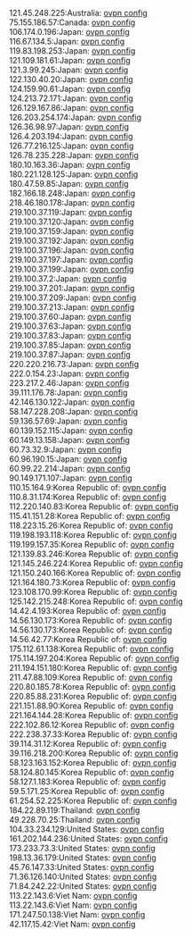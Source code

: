 121.45.248.225:Australia: [ovpn config](vpn/121_45_248_225.ovpn)  
75.155.186.57:Canada: [ovpn config](vpn/75_155_186_57.ovpn)  
106.174.0.196:Japan: [ovpn config](vpn/106_174_0_196.ovpn)  
116.67.134.5:Japan: [ovpn config](vpn/116_67_134_5.ovpn)  
119.83.198.253:Japan: [ovpn config](vpn/119_83_198_253.ovpn)  
121.109.181.61:Japan: [ovpn config](vpn/121_109_181_61.ovpn)  
121.3.99.245:Japan: [ovpn config](vpn/121_3_99_245.ovpn)  
122.130.40.20:Japan: [ovpn config](vpn/122_130_40_20.ovpn)  
124.159.90.61:Japan: [ovpn config](vpn/124_159_90_61.ovpn)  
124.213.72.171:Japan: [ovpn config](vpn/124_213_72_171.ovpn)  
126.129.167.86:Japan: [ovpn config](vpn/126_129_167_86.ovpn)  
126.203.254.174:Japan: [ovpn config](vpn/126_203_254_174.ovpn)  
126.36.98.97:Japan: [ovpn config](vpn/126_36_98_97.ovpn)  
126.4.203.194:Japan: [ovpn config](vpn/126_4_203_194.ovpn)  
126.77.216.125:Japan: [ovpn config](vpn/126_77_216_125.ovpn)  
126.78.235.228:Japan: [ovpn config](vpn/126_78_235_228.ovpn)  
180.10.163.36:Japan: [ovpn config](vpn/180_10_163_36.ovpn)  
180.221.128.125:Japan: [ovpn config](vpn/180_221_128_125.ovpn)  
180.47.59.85:Japan: [ovpn config](vpn/180_47_59_85.ovpn)  
182.166.18.248:Japan: [ovpn config](vpn/182_166_18_248.ovpn)  
218.46.180.178:Japan: [ovpn config](vpn/218_46_180_178.ovpn)  
219.100.37.119:Japan: [ovpn config](vpn/219_100_37_119.ovpn)  
219.100.37.120:Japan: [ovpn config](vpn/219_100_37_120.ovpn)  
219.100.37.159:Japan: [ovpn config](vpn/219_100_37_159.ovpn)  
219.100.37.192:Japan: [ovpn config](vpn/219_100_37_192.ovpn)  
219.100.37.196:Japan: [ovpn config](vpn/219_100_37_196.ovpn)  
219.100.37.197:Japan: [ovpn config](vpn/219_100_37_197.ovpn)  
219.100.37.199:Japan: [ovpn config](vpn/219_100_37_199.ovpn)  
219.100.37.2:Japan: [ovpn config](vpn/219_100_37_2.ovpn)  
219.100.37.201:Japan: [ovpn config](vpn/219_100_37_201.ovpn)  
219.100.37.209:Japan: [ovpn config](vpn/219_100_37_209.ovpn)  
219.100.37.213:Japan: [ovpn config](vpn/219_100_37_213.ovpn)  
219.100.37.60:Japan: [ovpn config](vpn/219_100_37_60.ovpn)  
219.100.37.63:Japan: [ovpn config](vpn/219_100_37_63.ovpn)  
219.100.37.83:Japan: [ovpn config](vpn/219_100_37_83.ovpn)  
219.100.37.85:Japan: [ovpn config](vpn/219_100_37_85.ovpn)  
219.100.37.87:Japan: [ovpn config](vpn/219_100_37_87.ovpn)  
220.220.216.73:Japan: [ovpn config](vpn/220_220_216_73.ovpn)  
222.0.154.23:Japan: [ovpn config](vpn/222_0_154_23.ovpn)  
223.217.2.46:Japan: [ovpn config](vpn/223_217_2_46.ovpn)  
39.111.176.78:Japan: [ovpn config](vpn/39_111_176_78.ovpn)  
42.146.130.122:Japan: [ovpn config](vpn/42_146_130_122.ovpn)  
58.147.228.208:Japan: [ovpn config](vpn/58_147_228_208.ovpn)  
59.136.57.69:Japan: [ovpn config](vpn/59_136_57_69.ovpn)  
60.139.152.115:Japan: [ovpn config](vpn/60_139_152_115.ovpn)  
60.149.13.158:Japan: [ovpn config](vpn/60_149_13_158.ovpn)  
60.73.32.9:Japan: [ovpn config](vpn/60_73_32_9.ovpn)  
60.96.190.15:Japan: [ovpn config](vpn/60_96_190_15.ovpn)  
60.99.22.214:Japan: [ovpn config](vpn/60_99_22_214.ovpn)  
90.149.171.107:Japan: [ovpn config](vpn/90_149_171_107.ovpn)  
110.15.164.9:Korea Republic of: [ovpn config](vpn/110_15_164_9.ovpn)  
110.8.31.174:Korea Republic of: [ovpn config](vpn/110_8_31_174.ovpn)  
112.220.140.83:Korea Republic of: [ovpn config](vpn/112_220_140_83.ovpn)  
115.41.151.28:Korea Republic of: [ovpn config](vpn/115_41_151_28.ovpn)  
118.223.15.26:Korea Republic of: [ovpn config](vpn/118_223_15_26.ovpn)  
119.198.193.118:Korea Republic of: [ovpn config](vpn/119_198_193_118.ovpn)  
119.199.157.35:Korea Republic of: [ovpn config](vpn/119_199_157_35.ovpn)  
121.139.83.246:Korea Republic of: [ovpn config](vpn/121_139_83_246.ovpn)  
121.145.246.224:Korea Republic of: [ovpn config](vpn/121_145_246_224.ovpn)  
121.150.240.166:Korea Republic of: [ovpn config](vpn/121_150_240_166.ovpn)  
121.164.180.73:Korea Republic of: [ovpn config](vpn/121_164_180_73.ovpn)  
123.108.170.99:Korea Republic of: [ovpn config](vpn/123_108_170_99.ovpn)  
125.142.215.248:Korea Republic of: [ovpn config](vpn/125_142_215_248.ovpn)  
14.42.4.193:Korea Republic of: [ovpn config](vpn/14_42_4_193.ovpn)  
14.56.130.173:Korea Republic of: [ovpn config](vpn/14_56_130_173.ovpn)  
14.56.130.173:Korea Republic of: [ovpn config](vpn/14_56_130_173.ovpn)  
14.56.42.77:Korea Republic of: [ovpn config](vpn/14_56_42_77.ovpn)  
175.112.61.138:Korea Republic of: [ovpn config](vpn/175_112_61_138.ovpn)  
175.114.197.204:Korea Republic of: [ovpn config](vpn/175_114_197_204.ovpn)  
211.194.151.180:Korea Republic of: [ovpn config](vpn/211_194_151_180.ovpn)  
211.47.88.109:Korea Republic of: [ovpn config](vpn/211_47_88_109.ovpn)  
220.80.185.78:Korea Republic of: [ovpn config](vpn/220_80_185_78.ovpn)  
220.85.88.231:Korea Republic of: [ovpn config](vpn/220_85_88_231.ovpn)  
221.151.88.90:Korea Republic of: [ovpn config](vpn/221_151_88_90.ovpn)  
221.164.144.28:Korea Republic of: [ovpn config](vpn/221_164_144_28.ovpn)  
222.102.86.12:Korea Republic of: [ovpn config](vpn/222_102_86_12.ovpn)  
222.238.37.33:Korea Republic of: [ovpn config](vpn/222_238_37_33.ovpn)  
39.114.31.12:Korea Republic of: [ovpn config](vpn/39_114_31_12.ovpn)  
39.116.218.200:Korea Republic of: [ovpn config](vpn/39_116_218_200.ovpn)  
58.123.163.152:Korea Republic of: [ovpn config](vpn/58_123_163_152.ovpn)  
58.124.80.145:Korea Republic of: [ovpn config](vpn/58_124_80_145.ovpn)  
58.127.1.183:Korea Republic of: [ovpn config](vpn/58_127_1_183.ovpn)  
59.5.171.25:Korea Republic of: [ovpn config](vpn/59_5_171_25.ovpn)  
61.254.52.225:Korea Republic of: [ovpn config](vpn/61_254_52_225.ovpn)  
184.22.89.119:Thailand: [ovpn config](vpn/184_22_89_119.ovpn)  
49.228.70.25:Thailand: [ovpn config](vpn/49_228_70_25.ovpn)  
104.33.234.129:United States: [ovpn config](vpn/104_33_234_129.ovpn)  
161.202.144.236:United States: [ovpn config](vpn/161_202_144_236.ovpn)  
173.233.73.3:United States: [ovpn config](vpn/173_233_73_3.ovpn)  
198.13.36.179:United States: [ovpn config](vpn/198_13_36_179.ovpn)  
45.76.147.33:United States: [ovpn config](vpn/45_76_147_33.ovpn)  
71.36.126.140:United States: [ovpn config](vpn/71_36_126_140.ovpn)  
71.84.242.22:United States: [ovpn config](vpn/71_84_242_22.ovpn)  
113.22.143.6:Viet Nam: [ovpn config](vpn/113_22_143_6.ovpn)  
113.22.143.6:Viet Nam: [ovpn config](vpn/113_22_143_6.ovpn)  
171.247.50.138:Viet Nam: [ovpn config](vpn/171_247_50_138.ovpn)  
42.117.15.42:Viet Nam: [ovpn config](vpn/42_117_15_42.ovpn)  
